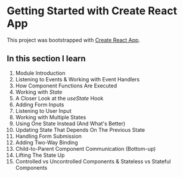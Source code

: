 # Getting Started with Create React App

This project was bootstrapped with [Create React App](https://github.com/facebook/create-react-app).

## In this section I learn
1. Module Introduction
2. Listening to Events & Working with Event Handlers
3. How Component Functions Are Executed
4. Working with _State_
5. A Closer Look at the _useState_ Hook
7. Adding Form Inputs
8. Listening to User Input
9. Working with Multiple States
10. Using One State Instead (And What's Better)
11. Updating State That Depends On The Previous State
12. Handling Form Submission
13. Adding Two-Way Binding
14. Child-to-Parent Component Communication (Bottom-up)
15. Lifting The State Up
16. Controlled vs Uncontrolled Components & Stateless vs Stateful Components
